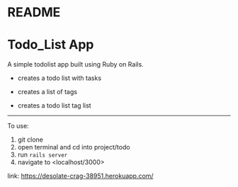 # README

# Todo_List App

A simple todolist app built using Ruby on Rails. 

* creates a todo list with tasks

* creates a list of tags

* creates a todo list tag list

---

To use:

1. git clone
2. open terminal and cd into project/todo
3. run `rails server`
4. navigate to <localhost/3000>

link: https://desolate-crag-38951.herokuapp.com/
